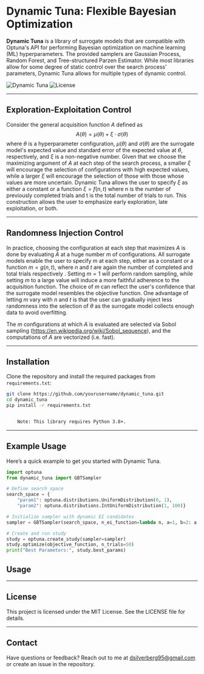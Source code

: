 # Dynamic Tuna: Flexible Bayesian Optimization

**Dynamic Tuna** is a library of surrogate models that are compatible with Optuna's API for performing Bayesian optimization on machine learning (ML) hyperparameters. The provided samplers are Gaussian Process, Random Forest, and Tree-structured Parzen Estimator. While most libraries allow for some degree of static control over the search process' parameters, Dynamic Tuna allows for multiple types of dynamic control.

![Dynamic Tuna](https://img.shields.io/badge/bayesian-optimization-blue.svg) ![License](https://img.shields.io/badge/license-MIT-green)

---

## Exploration-Exploitation Control

Consider the general acquisition function $A$ defined as $$A(\theta) = \mu(\theta) + \xi\cdot\sigma(\theta)$$ where $\theta$ is a hyperparameter configuration, $\mu(\theta)$ and $\sigma(\theta)$ are the surrogate model's expected value and standard error of the expected value at $\theta$, respectively, and $\xi$ is a non-negative number. Given that we choose the maximizing argument of $A$ at each step of the search process, a smaller $\xi$ will encourage the selection of configurations with high expected values, while a larger $\xi$ will encourage the selection of those with those whose values are more uncertain. Dynamic Tuna allows the user to specify $\xi$ as either a constant or a function $\xi = f(n, t)$ where n is the number of previously completed trials and t is the total number of trials to run. This construction allows the user to emphasize early exploration, late exploitation, or both. 

---

## Randomness Injection Control

In practice, choosing the configuration at each step that maximizes $A$ is done by evaluating $A$ at a huge number $m$ of configurations. All surrogate models enable the user to specify $m$ at each step, either as a constant or a function $m=g(n, t)$, where $n$ and $t$ are again the number of completed and total trials respectively . Setting $m=1$ will perform random sampling, while setting $m$ to a large value will induce a more faithful adherence to the acquisition function. The choice of $m$ can reflect the user's confidence that the surrogate model resembles the objective function. One advantage of letting $m$ vary with $n$ and $t$ is that the user can gradually inject less randomness into the selection of $\theta$ as the surrogate model collects enough data to avoid overfitting.

The $m$ configurations at which $A$ is evaluated are selected via Sobol sampling (https://en.wikipedia.org/wiki/Sobol_sequence), and the computations of $A$ are vectorized (i.e. fast).

---


## Installation

Clone the repository and install the required packages from `requirements.txt`:

```bash
git clone https://github.com/yourusername/dynamic_tuna.git
cd dynamic_tuna
pip install -r requirements.txt


	Note: This library requires Python 3.8+.
```

---

## Example Usage
Here’s a quick example to get you started with Dynamic Tuna.

```python
import optuna
from dynamic_tuna import GBTSampler

# Define search space
search_space = {
    "param1": optuna.distributions.UniformDistribution(0, 1),
    "param2": optuna.distributions.IntUniformDistribution(1, 100)}

# Initialize sampler with dynamic EI candidates
sampler = GBTSampler(search_space, n_ei_function=lambda n, a=1, b=2: a * n + b)

# Create and run study
study = optuna.create_study(sampler=sampler)
study.optimize(objective_function, n_trials=50)
print("Best Parameters:", study.best_params)
```
## Usage

---

## License

This project is licensed under the MIT License. See the LICENSE file for details.

---

## Contact

Have questions or feedback? Reach out to me at dsilverberg95@gmail.com or create an issue in the repository.

